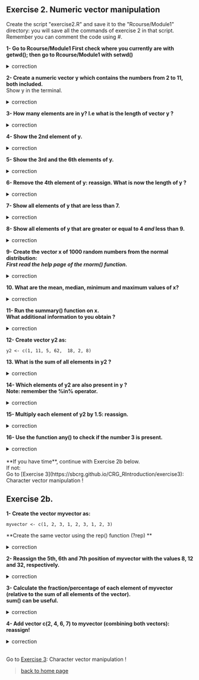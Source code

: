 ## Exercise 2. Numeric vector manipulation

Create the script "exercise2.R" and save it to the "Rcourse/Module1" directory: you will save all the commands of exercise 2 in that script.
<br>Remember you can comment the code using #.

**1- Go to Rcourse/Module1
First check where you currently are with getwd();
then go to Rcourse/Module1 with setwd()**

<details>
<summary>
correction
</summary>

```{r}
getwd()
setwd("Rcourse/Module1")
setwd("/users/bi/sbonnin/Rcourse/Module1")
```

</details>


**2- Create a numeric vector y which contains the numbers from 2 to 11, both included.** 
<br>Show y in the terminal.

<details>
<summary>
correction
</summary>

```{r}
y <- c(2, 3, 4, 5, 6, 7, 8, 9, 10, 11)
# same as
y <- 2:11
# show in terminal:
y
```

</details>

**3- How many elements are in y? I.e what is the length of vector y ?**

<details>
<summary>
correction
</summary>

```{r}
length(y)
```

</details>

**4- Show the 2nd element of y.**

<details>
<summary>
correction
</summary>

```{r}
y[2]
```

</details>

**5- Show the 3rd and the 6th elements of y.**

<details>
<summary>
correction
</summary>

```{r}
y[c(3,6)]
```

</details>

**6- Remove the 4th element of y: reassign. What is now the length of y ?**

<details>
<summary>
correction
</summary>

```{r}
# remove 4th element and reassign
y <- y[-4]
# length of y
length(y)
```

</details>

**7- Show all elements of y that are less than 7.**

<details>
<summary>
correction
</summary>

```{r}
# which elements of y are less than 7:
y < 7
# show those elements 
y[ y < 7 ]
```

</details>

**8- Show all elements of y that are greater or equal to 4 ***and*** less than 9.**

<details>
<summary>
correction
</summary>

```{r}
y[ y >= 4 & y < 9 ]
```

</details>


**9- Create the vector x of 1000 random numbers from the normal distribution:**
<br>***First read the help page of the rnorm() function.***

<details>
<summary>
correction
</summary>

```{r}
# help page for the rnorm function
help(rnorm)
# produce a vector of 1000 random numbers from the normal distribution
x <- rnorm(1000)
```

</details>

**10. What are the mean, median, minimum and maximum values of x?**

<details>
<summary>
correction
</summary>

```{r}
mean(x); median(x); min(x); max(x)
```

</details>

**11- Run the summary() function on x. <br>What additional information to you obtain ?**

<details>
<summary>
correction
</summary>

```{r}
summary(x)
```

</details>

**12- Create vector y2 as:**<br>

```{r}
y2 <- c(1, 11, 5, 62,  18, 2, 8)
```

**13. What is the sum of all elements in y2 ?**

<details>
<summary>
correction 
</summary>

```{r}
sum(y2)
```

</details>

**14- Which elements of y2 are also present in y ? 
<br>Note: remember the %in% operator.**

<details>
<summary>
correction
</summary>

```{r}
y2[ y2 %in% y ]
```

</details>

**15- Multiply each element of y2 by 1.5: reassign.**

<details>
<summary>
correction
</summary>

```{r}
y2 <- y2 * 1.5
```

</details>


**16- Use the function any() to check if the number 3 is present.**

<details>
<summary>
correction
</summary>

```{r}
# "Given a set of logical vectors, is at least one of the values true?"
any( y2 == 3 )
```

</details>

<br>
**If you have time**, continue with Exercise 2b below.<br>
If not:<br>
Go to [Exercise 3](https://sbcrg.github.io/CRG_RIntroduction/exercise3): Character vector manipulation !
<br>

## Exercise 2b.

**1- Create the vector myvector as:**

```{r}
myvector <- c(1, 2, 3, 1, 2, 3, 1, 2, 3)
```

**Create the same vector using the rep() function (?rep) **

<details>
<summary>
correction
</summary>

```{r}
myvector <- rep(1:3, 3)
```

</details>


**2- Reassign the 5th, 6th and 7th position of myvector with the values 8, 12 and 32, respectively.**

<details>
<summary>
correction
</summary>

```{r}
# reassign one by one
myvector[5] <- 8
myvector[6] <- 12
myvector[7] <- 32
# or reassign all at once
myvector[5:7] <- c(8, 12, 32)
```

</details>

**3- Calculate the fraction/percentage of each element of myvector (relative to the sum of all elements of the vector).
<br>sum() can be useful.**


<details>
<summary>
correction
</summary>

```{r}
# sum of all elements of the vector
mytotal <- sum(myvector)
# divide each element by the sum
myvector / mytotal
# multiply by 100 to get a percentage
(myvector / mytotal) * 100
```

</details>

**4- Add vector c(2, 4, 6, 7) to myvector (combining both vectors): reassign!**

<details>
<summary>
correction
</summary>

```{r}
# create the new vector
newvector <- c(2, 4, 6, 7)
# combine both myvector and newvector
c(myvector, newvector)
# reassign myvector
myvector <- c(myvector, newvector)
```

</details>

<br>

Go to [Exercise 3](https://sbcrg.github.io/CRG_RIntroduction/exercise3): Character vector manipulation !
<br>
> [back to home page](https://sbcrg.github.io/CRG_RIntroduction)

